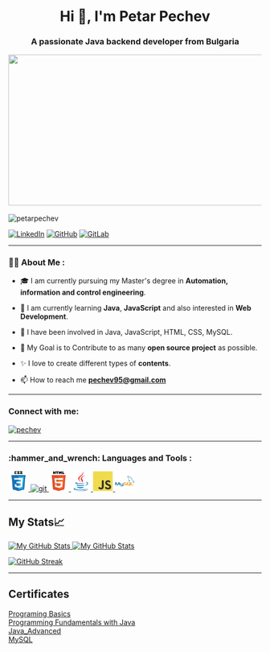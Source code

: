 <h1 align="center">Hi 👋, I'm Petar Pechev</h1>
<h3 align="center">A passionate Java backend developer from Bulgaria</h3>


<div align="center">
  <img src="https://media.giphy.com/media/dWesBcTLavkZuG35MI/giphy.gif" width="600" height="300"/>
</div>

<p align="left"> <img src="https://komarev.com/ghpvc/?username=PetarPechev&label=Profile%20views&color=0e75b6&style=flat" alt="petarpechev" /> </p>

[![LinkedIn](https://img.shields.io/badge/-LinkedIn-0e76a8?style=flat-square&logo=Linkedin&logoColor=white)](https://www.linkedin.com/in/pechev/) 
[![GitHub](https://img.shields.io/badge/-Github-000000?style=flat-square&logo=Github&logoColor=white)](https://github.com/petarpechev)
[![GitLab](https://img.shields.io/badge/-GitLab-000000?style=flat-square&logo=GitLab&logoColor=orange)](https://gitlab.com/p.pechev)

---
### :man_technologist: About Me :
- 🎓 I am currently pursuing my Master's degree in **Automation, information and control engineering**.

- 🌱 I am currently learning **Java**, **JavaScript** and also interested in **Web Development**.

- 🔭 I have been involved in Java, JavaScript, HTML, CSS, MySQL.

- 🎯 My Goal is to Contribute to as many **open source project** as possible.

- ✨ I love to create different types of **contents**.

- 📫 How to reach me **pechev95@gmail.com**

---
    
<h3 align="left">Connect with me:</h3>
<p align="left">
<a href="https://linkedin.com/in/pechev" target="blank"><img align="center" src="https://raw.githubusercontent.com/rahuldkjain/github-profile-readme-generator/master/src/images/icons/Social/linked-in-alt.svg" alt="pechev" height="30" width="40" /></a>
</p>

---

<h3 align="left">:hammer_and_wrench: Languages and Tools :</h3>
<p align="left"> <a href="https://www.w3schools.com/css/" target="_blank" rel="noreferrer"> <img src="https://raw.githubusercontent.com/devicons/devicon/master/icons/css3/css3-original-wordmark.svg" alt="css3" width="40" height="40"/> </a> <a href="https://git-scm.com/" target="_blank" rel="noreferrer"> <img src="https://www.vectorlogo.zone/logos/git-scm/git-scm-icon.svg" alt="git" width="40" height="40"/> </a> <a href="https://www.w3.org/html/" target="_blank" rel="noreferrer"> <img src="https://raw.githubusercontent.com/devicons/devicon/master/icons/html5/html5-original-wordmark.svg" alt="html5" width="40" height="40"/> </a> <a href="https://www.java.com" target="_blank" rel="noreferrer"> <img src="https://raw.githubusercontent.com/devicons/devicon/master/icons/java/java-original.svg" alt="java" width="40" height="40"/> </a> <a href="https://developer.mozilla.org/en-US/docs/Web/JavaScript" target="_blank" rel="noreferrer"> <img src="https://raw.githubusercontent.com/devicons/devicon/master/icons/javascript/javascript-original.svg" alt="javascript" width="40" height="40"/> </a> <a href="https://www.mysql.com/" target="_blank" rel="noreferrer"> <img src="https://raw.githubusercontent.com/devicons/devicon/master/icons/mysql/mysql-original-wordmark.svg" alt="mysql" width="40" height="40"/> </a> </p>

---

## My Stats📈
<a href="https://github.com/petarpechev">
  <img height="180em" alt="My GitHub Stats" src="https://github-readme-stats.vercel.app/api?username=petarpechev&show_icons=true&bg_color=00000000&hide_border=true&text_color=3498db&count_private=true&include_all_commits=true" />

  <img height="180em" alt="My GitHub Stats" src="https://github-readme-stats.vercel.app/api/top-langs/?username=petarpechev&langs_count=6&layout=compact&hide_border=true&bg_color=00000000&text_color=3498db&count_private=true&include_all_commits=true&hide=smalltalk,shell,html,scss,css" />
</a>

[![GitHub Streak](http://github-readme-streak-stats.herokuapp.com?user=petarpechev&theme=transparent&date_format=j%20M%5B%20Y%5D)](https://git.io/streak-stats)

---

## Certificates
<a href="https://softuni.bg/certificates/details/64260/e0d5160b">Programing Basics</a> <br>
<a href="https://softuni.bg/Certificates/Details/103600/9b7bd6b6">Programming Fundamentals with Java</a> <br>
<a href="https://softuni.bg/Certificates/Details/161745/f7de20a4">Java_Advanced</a> <br>
<a href="https://softuni.bg/Certificates/Details/151497/e953b594">MySQL</a> <br>


